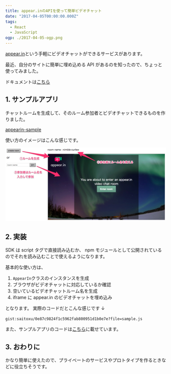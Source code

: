 ```yaml
---
title: appear.inのAPIを使って簡単ビデオチャット
date: "2017-04-05T00:00:00.000Z"
tags:
  - React
  - JavaScript
ogp: ./2017-04-05-ogp.png
---
```


[appear.in](https://appear.in/)という手軽にビデオチャットができるサービスがあります。

最近、自分のサイトに簡単に埋め込める API があるのを知ったので、ちょっと使ってみました。

ドキュメントは[こちら](https://developer.appear.in/)

## **1. サンプルアプリ**

チャットルームを生成して、そのルーム参加者とビデオチャットできるものを作りました。

[appearin-sample](/playground/appearin-sample)

使い方のイメージはこんな感じです。

![Image](./2017-04-05-image.jpg)

## **2. 実装**

SDK は script タグで直接読み込むか、
npm モジュールとして公開されているのでそれを読み込むことで使えるようになります。

基本的な使い方は、

1. `AppearIn`クラスのインスタンスを生成
2. ブラウザがビデオチャットに対応しているか確認
3. 空いているビデオチャットルーム名を生成
4. iframe に appear.in のビデオチャットを埋め込み

となります。
実際のコードだとこんな感じです ↓

`gist:saitoxu/0e87c9824f1c5962fab800951d1b0e7e?file=sample.js`

また、サンプルアプリのコードは[こちら](https://gist.github.com/saitoxu/0e87c9824f1c5962fab800951d1b0e7e)に載せています。

## **3. おわりに**

かなり簡単に使えたので、プライベートのサービスやプロトタイプを作るときなどに役立ちそうです。
